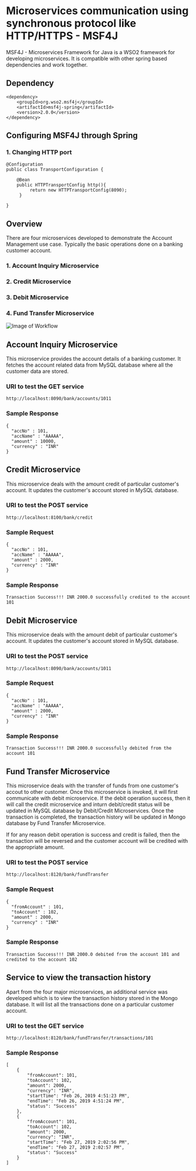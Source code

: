 # Microservices communication using synchronous protocol like HTTP/HTTPS - MSF4J

MSF4J - Microservices Framework for Java is a WSO2 framework for developing microservices. It is compatible with other spring based dependencies
and work together.


## Dependency

```
<dependency>
	<groupId>org.wso2.msf4j</groupId>
	<artifactId>msf4j-spring</artifactId>
	<version>2.0.0</version>
</dependency>
```

## Configuring MSF4J through Spring

### 1. Changing HTTP port

```
@Configuration
public class TransportConfiguration {

    @Bean
    public HTTPTransportConfig http(){
         return new HTTPTransportConfig(8090);
     }

}
```

## Overview

There are four microservices developed to demonstrate the Account Management use case. Typically the basic operations done on a banking customer account.

### 1. Account Inquiry Microservice
### 2. Credit Microservice
### 3. Debit Microservice
### 4. Fund Transfer Microservice

![Image of Workflow](https://github.com/praveen9800/account-mgmt-microservices-msf4j/blob/master/accountmgmt_msf4j.png)


## Account Inquiry Microservice

This microservice provides the account details of a banking customer. It fetches the account related data from MySQL database where all the customer data are stored.

### URI to test the GET service

```
http://localhost:8090/bank/accounts/1011
```

### Sample Response

```
{
  "accNo" : 101,
  "accName" : "AAAAA",
  "amount" : 10000,
  "currency" : "INR"
}
```


## Credit Microservice

This microservice deals with the amount credit of particular customer's account. It updates the customer's account stored in MySQL database.

### URI to test the POST service

```
http://localhost:8100/bank/credit
```

### Sample Request

```
{
  "accNo" : 101,
  "accName" : "AAAAA",
  "amount" : 2000,
  "currency" : "INR"
}
```
### Sample Response

```
Transaction Success!!! INR 2000.0 successfully credited to the account 101
```


## Debit Microservice

This microservice deals with the amount debit of particular customer's account. It updates the customer's account stored in MySQL database.

### URI to test the POST service

```
http://localhost:8090/bank/accounts/1011
```

### Sample Request

```
{
  "accNo" : 101,
  "accName" : "AAAAA",
  "amount" : 2000,
  "currency" : "INR"
}

```
### Sample Response

```
Transaction Success!!! INR 2000.0 successfully debited from the account 101
```


## Fund Transfer Microservice

This microservice deals with the transfer of funds from one customer's accout to other customer. Once this microservice is invoked, it will first communicate with debit microservice. If the debit
operation success, then it will call the credit microservice and inturn debit/credit status will be updated in MySQL database by Debit/Credit Microservices. Once the transaction is completed,
the transaction history will be updated in Mongo database by Fund Transfer Microservice.

If for any reason debit operation is success and credit is failed, then the transaction will be reversed and the customer account will be credited with the appropriate amount.


### URI to test the POST service

```
http://localhost:8120/bank/fundTransfer
```

### Sample Request

```
{
  "fromAccount" : 101,
  "toAccount" : 102,
  "amount" : 2000,
  "currency" : "INR"
}

```
### Sample Response

```
Transaction Success!!! INR 2000.0 debited from the account 101 and credited to the account 102
```


## Service to view the transaction history

Apart from the four major microservices, an additional service was developed which is to view the transaction history stored in the Mongo database. It will list all the transactions done
on a particular customer account.


### URI to test the GET service

```
http://localhost:8120/bank/fundTransfer/transactions/101
```

### Sample Response

```
[
    {
        "fromAccount": 101,
        "toAccount": 102,
        "amount": 2000,
        "currency": "INR",
        "startTime": "Feb 26, 2019 4:51:23 PM",
        "endTime": "Feb 26, 2019 4:51:24 PM",
        "status": "Success"
    },
    {
        "fromAccount": 101,
        "toAccount": 102,
        "amount": 2000,
        "currency": "INR",
        "startTime": "Feb 27, 2019 2:02:56 PM",
        "endTime": "Feb 27, 2019 2:02:57 PM",
        "status": "Success"
    }
]
```
